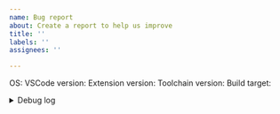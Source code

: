 ```yaml
---
name: Bug report
about: Create a report to help us improve
title: ''
labels: ''
assignees: ''

---
```


OS: <!-- including version -->
VSCode version:  <!-- from Help/About -->
Extension version: <!-- from Extensions panel -->
Toolchain version: <!-- Name and version of the compiler you are using.  (Run `cc --version` for C/C++, `rustc --version` for Rust, etc) -->
Build target: <!-- Target triple of the binary you are debugging, e.g. "aarch64-linux-gnu" or "x86_64-windows-msvc" -->

<!-- What is the problem and how did you get there -->

<!--
If reporting debugger crash or an internal error, please consider providing verbose log:
  1. Add "lldb.verboseLogging":true to your workspace configuration,
  2. Reproduce the problem,
  3. Paste debug output from Output/LLDB panel below.
-->
<details><summary>Debug log</summary><pre>
<!-- Log goes here -->
</pre></details>
